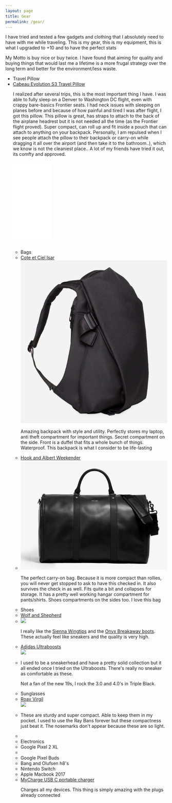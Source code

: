 ```yaml
---
layout: page
title: Gear
permalink: /gear/
---
```



  I have tried and tested a few gadgets and clothing that I absolutely need to have with me while traveling. This is my gear, this is my equipment, this is what I upgraded to +10 and to have the perfect stats
  <p>My Motto is buy nice or buy twice. I have found that aiming for quality and buying things that would last me a lifetime is a more frugal strategy over the long term and better for the environment/less waste.
  <br>
<ul>
  <li class="gear_header"> Travel Pillow </li>
  <li class="gear_li"><a target="_blank" href="https://www.amazon.com/gp/product/B079X5FTZR/ref=as_li_tl?ie=UTF8&camp=1789&creative=9325&creativeASIN=B079X5FTZR&linkCode=as2&tag=anhsolo-20&linkId=91200d0519000499b4da65532b3069a1">Cabeau Evolution S3 Travel Pillow</a></li>


<p>I realized after several trips, this is the most important thing I have. I was able to fully sleep on a Denver to Washington DC flight, even with crappy bare-basics Frontier seats. I had neck issues with sleeping on planes before and because of how painful and tired I was after flight, I got this pillow. This pillow is great, has straps to attach to the back of the airplane headrest but it is not needed all the time (as the Frontier flight proved). Super compact, can roll up and fit inside a pouch that can attach to anything on your backpack. Personally, I am repulsed when I see people attach the pillow to their backpack or carry-on while dragging it all over the airport (and then take it to the bathroom..), which we know is not the cleaniest place.. A lot of my friends have tried it out, its comfty and approved. </p>


<div class="center">
<iframe style="width:120px;height:240px;" marginwidth="0" marginheight="0" scrolling="no" frameborder="0" src="//ws-na.amazon-adsystem.com/widgets/q?ServiceVersion=20070822&OneJS=1&Operation=GetAdHtml&MarketPlace=US&source=ac&ref=tf_til&ad_type=product_link&tracking_id=anhsolo-20&marketplace=amazon&region=US&placement=B079X5FTZR&asins=B079X5FTZR&linkId=b55a5902342d952bdcd9568529a543f2&show_border=false&link_opens_in_new_window=true&price_color=333333&title_color=0066c0&bg_color=ffffff">
    </iframe>
  </div>



  <br>
<ul>
  <li class="gear_header"> Bags </li>

  <li class="gear_li"><a href="https://www.coteetciel.com/en_us/isar-backpack-black-medium-laptop-bag">Cote et Ciel Isar</a></li>
  <div class="post-image"><img src="../img/isar.png" class="gear"/></div>
  <p>Amazing backpack with style and utility. Perfectly stores my laptop, anti theft compartment for important things. Secret compartment on the side. Front is a duffel that fits a whole bunch of things. Waterproof. This backpack is what I consider to be life-lasting</p>

  <li class="gear_li"><a href="https://www.hookandalbert.com/products/mens-project-11-garment-weekender-black-black">Hook and Albert Weekender</a><li>
  <div class="post-image"><img src="../img/weekender.png" class="gear"/></div>
  <p>The perfect carry-on bag. Because it is more compact than rollies, you will never get stopped to ask to have this checked in. It also survives the check in as well. Fits quite a bit and collapses for storage. It has a pretty well working hangar compartment for pants/shirts. Shoes compartments on the sides too. I love this bag</p>

  <!-- <li class="gear_header">Clothes</li>

  <li class="gear_li"><a href="https://ministryofsupply.com/">Ministry of Supply</a> </li>
  <p>Shirts are comfortable breathable, light on the maintenance and durable. Form fitting and stretchy for <strong>those</strong> days. I like the <a href="https://ministryofsupply.com/products/hybrid-button-down-light-blue-gingham">Hybrid Dress Shirts</a>. The shirts are pretty high tech too! </p>


  <li class="gear_li"><a href="https://outlier.nyc/">Outlier NYC</a><li>
  <p>The shirts are pretty good here but they need to be ironed, but otherwise they are great for heavier climates and durability. The light shortsleeve shirts are great here too. I really like the <a href="https://shop.outlier.nyc/shop/retail/slim-dungarees.html">Slim Dungarees</a> for my go to Pants. These are very durable, high tech and form-fitting. I have not found slim pants that feel and fit this great. I have not worn jeans in years because of these. These are waterproof and you can even put out a cigarette on them without any damage. Very tough.</p> -->


  <li class="gear_header">Shoes</li>

  <li class="gear_li"><a href="https://wolfandshepherd.com">Wolf and Shepherd</a><li>  
    <div class="post-image"><img src="https://lh3.googleusercontent.com/HNQL_DZRfFEaqdHnCfJ1jpqQ2JmdrTGWkSXOMJLwJHtR9SxJVUuN3xtDmg4L6mBWEdJ__fkivgoxI8l0PJGCtrJoHx3EX5kkj4hXDq-zQ5IzULxyv_cerb9oBF_L-YS5JRIQJb-BLkjkz-tQizTVUT5DFs3O8oPaGGy-RGXnQ_AvSaIW4okwJRsSOy3QrAS1_mrk6qUDSEQU89S_g0mFuDJI-SuPBBT4oKA3IJfKZgupp4JIXuKrLrsah6P8Bid33IeJsSW2BE3wcXagB1CuZ-_uSMWSAe92OwhqnGLD7-09KEZWbB66wcilt2gdvKT_sLBe0itmgPO_QpDAZG1VNPqNXOmUlIdMWzGDsrc4isgX42VaUq1rYW2JPVwcI8YEWHw2e_0nY294TDkP-1aZnX7nJuD-D2tpJ-T_EO-znl5HqEjHVYVfW0drO27FyQp-QTIgU57lpEObqChkjbZXlp_EYvPZI4y_bgRRdrUwxmW03wutV8i_TVTlMuEcRq8-y7Npd6WiFVWoYU7qXBzJ1fwoYZ7jVunFrqZqbApKFyx9WPjzFFZfiRf0ttmsH5OvCMM7pUPQsaOQNBJDssjznQna2E8g0Mw8dRgT7TEoWMv0gPlL9ARxZCQrPbVvqrj08Sx7tt4sxfXWOp_u_ZyZH_1oy2c2nSbGnRKaeybMMdj-cuap2lceY0CnLIahHVyWdBYonNaniWsF=w1356-h1076-no" class="gear"/></div>
  <p> I really like the <a href="https://wolfandshepherd.com/collections/best-sellers-1/products/senna-wingtip?variant=6269869850663">Sienna Wingtips</a> and the <a href="https://wolfandshepherd.com/collections/boots/products/breakaway-boot?variant=6270714478631">Onyx Breakaway boots</a>. These actually feel like sneakers and the quality is very high.</p>

  <li class="gear_li"><a href="https://www.adidas.com/us/ultraboost?cm_mmc=AdieSEM_Google-_-boost-Shoes-B-Exact-2B-_-UB_General-adidas-default-exact-_-43700035847623441&cm_mmca1=US&cm_mmca2=&ds_agid=58700004302066472&gclid=EAIaIQobChMI_-Kt34uq3wIV2FqGCh1ZDAMuEAAYASAAEgI8dPD_BwE&gclsrc=aw.ds">Adidas Ultraboosts</a>

  <div class="post-image"><img src="https://cdn5.kicksonfire.com/wp-content/uploads/2017/06/adidas-Ultra-Boost-3.0-.jpg?x65229" class="gear"/></div>

  <li>
  <p> I used to be a sneakerhead and have a pretty solid collection but it all ended once I tried on the Ultraboosts. There's really no sneaker as comfortable as these. 
  <p> Not a fan of the new 19s, I rock the 3.0 and 4.0's in Triple Black.</p>


<li class="gear_header">Sunglasses</li>
<li class="gear_li"><a href="https://roaveyewear.com/"> Roav Virgil</a>
<div class="post-image"><img src="https://cdn.shopify.com/s/files/1/1832/8023/products/Black_Moonrise_Layout_View_820b1848-a977-4971-948e-75aa97e0d085_345x@2x.progressive.jpg?v=1544556221" class="gear"/></div>

<li><p>
These are sturdy and super compact. Able to keep them in my pocket. I used to use the Ray Bans forever but these compactness just beat it. The nosemarks don't appear because these are so light.
<li>

  <li class="gear_header">Electronics</li>

  <li class="gear_li">Google Pixel 2 XL<li>
  <li class="gear_li">Google Pixel Buds</li>
  <li class="gear_li">Bang and Olufsen h8's</li>
  <li class="gear_li">Nintendo Switch</li>
  <li class="gear_li">Apple Macbook 2017</li>
  <li class="gear_li"><a href="https://www.amazon.com/myCharge-Portable-Integrated-Lightning-Micro-USB/dp/B01K2UP6JW/ref=sr_1_1_sspa?ie=UTF8&qid=1545160831&sr=8-1-spons&keywords=mycharge+usb+c&psc=1">MyCharge USB C portable charger</a></li>
  <p>Charges all my devices. This thing is simply amazing with the plugs already connected</p>

<ul>
